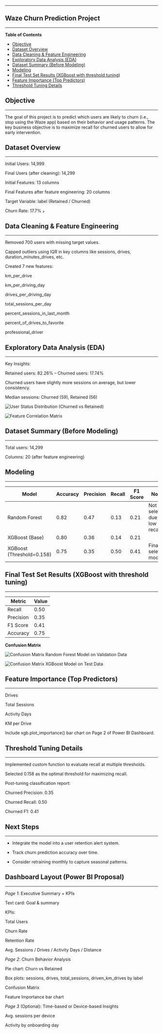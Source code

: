 ----
Waze Churn Prediction Project
---
----
**Table of Contents**

- [Objective](#Objective)
- [Dataset Overview](#Dataset-Overview)
- [Data Cleaning & Feature Engineering](#Data-Cleaning-&-Feature-Engineering)
- [Exploratory Data Analysis (EDA)](#Exploratory-Data-Analysis-(EDA))
- [Dataset Summary (Before Modeling)](#Dataset-Summary-(Before-Modeling))
- [Modeling](#Modeling)
- [Final Test Set Results (XGBoost with threshold tuning)](#Final-Test-Set-Results-(XGBoost-with-threshold-tuning))
- [Feature Importance (Top Predictors)](#Feature-Importance-(Top-Predictors))
- [Threshold Tuning Details](#Threshold-Tuning-Details)


## Objective
-----



The goal of this project is to predict which users are likely to churn (i.e., stop using the Waze app) based on their behavior and usage patterns. The key business objective is to maximize recall for churned users to allow for early intervention.


## Dataset Overview
----

Initial Users: 14,999

Final Users (after cleaning): 14,299

Initial Features: 13 columns

Final Features after feature engineering: 20 columns

Target Variable: label (Retained / Churned)

Churn Rate: 17.7%
د

## Data Cleaning & Feature Engineering
----

Removed 700 users with missing target values.

Capped outliers using IQR in key columns like sessions, drives, duration_minutes_drives, etc.

Created 7 new features:

km_per_drive

km_per_driving_day

drives_per_driving_day

total_sessions_per_day

percent_sessions_in_last_month

percent_of_drives_to_favorite

professional_driver


## Exploratory Data Analysis (EDA)
----

Key Insights:

Retained users: 82.26% – Churned users: 17.74%

Churned users have slightly more sessions on average, but lower consistency.

Median sessions: Churned (59), Retained (56)

![User Status Distribution (Churned vs Retained)](image/User_Status_Distribution_(Churned_vs._Retained).png)

![Feature Correlation Matrix](image/Feature_Correlation_Matrix.png)



## Dataset Summary (Before Modeling)
-----

Total users: 14,299

Columns: 20 (after feature engineering)


## Modeling
----


| Model                     | Accuracy | Precision | Recall | F1 Score | Notes                          |
|---------------------------|----------|-----------|--------|----------|--------------------------------|
|  Random Forest           | 0.82     | 0.47      | 0.13   | 0.21     | Not selected due to low recall |
|  XGBoost (Base)         | 0.80     | 0.36      | 0.14   | 0.21     |                                |
|  XGBoost (Threshold=0.158) | 0.75     | 0.35      | 0.50   | 0.41     | Final selected model           |


## Final Test Set Results (XGBoost with threshold tuning)
-------

| Metric     | Value |
|------------|-------|
| Recall     | 0.50  |
| Precision  | 0.35  |
| F1 Score   | 0.41  |
| Accuracy   | 0.75  |

**Confusion Matrix**

![Confusion Matrix Random Forest Model on Validation Data](image/Confusion_Matrix_-_Random_Forest_Model_on_Validation_Data.png)

![Confusion Matrix XGBoost Model on Test Data](image/Confusion_Matrix_-_XGBoost_Model_on_Test_Data.png)



## Feature Importance (Top Predictors)
------

Drives

Total Sessions

Activity Days

KM per Drive

Include xgb.plot_importance() bar chart on Page 2 of Power BI Dashboard.


## Threshold Tuning Details
-------

Implemented custom function to evaluate recall at multiple thresholds.

Selected 0.158 as the optimal threshold for maximizing recall.

Post-tuning classification report:

Churned Precision: 0.35

Churned Recall: 0.50

Churned F1: 0.41

## Next Steps
--------

- Integrate the model into a user retention alert system.

- Track churn prediction accuracy over time.

- Consider retraining monthly to capture seasonal patterns.


## Dashboard Layout (Power BI Proposal)

---

*Page 1*: Executive Summary + KPIs

Text card: Goal & summary

KPIs:

Total Users

Churn Rate

Retention Rate

Avg. Sessions / Drives / Activity Days / Distance

*Page 2*: Churn Behavior Analysis

Pie chart: Churn vs Retained

Box plots: sessions, drives, total_sessions, driven_km_drives by label

Confusion Matrix

Feature Importance bar chart

*Page 3* (Optional): Time-based or Device-based Insights

Avg. sessions per device

Activity by onboarding day

